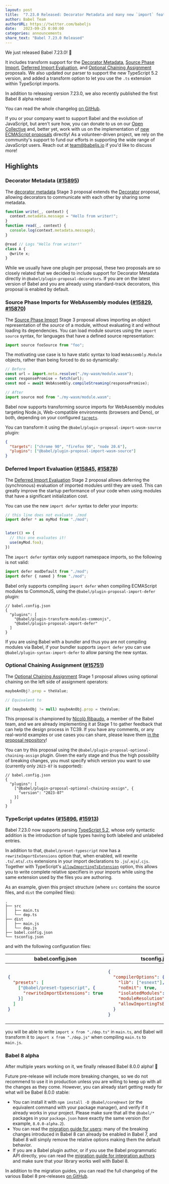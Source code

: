 ```yaml
---
layout: post
title:  "7.23.0 Released: Decorator Metadata and many new `import` features!"
author: Babel Team
authorURL: https://twitter.com/babeljs
date:   2023-09-25 0:00:00
categories: announcements
share_text: "Babel 7.23.0 Released"
---
```


We just released Babel 7.23.0! 🎉

It includes transform support for the [Decorator Metadata](https://github.com/tc39/proposal-decorator-metadata/), [Source Phase Import](https://github.com/tc39/proposal-source-phase-imports), [Deferred Import Evaluation](https://github.com/tc39/proposal-defer-import-eval), and [Optional Chaining Assignment](https://github.com/tc39/proposal-optional-chaining-assignment) proposals. We also updated our parser to support the new TypeScript 5.2 version, and added a transform option to let you use the `.ts` extension within TypeScript imports.

In addition to releasing version 7.23.0, we also recently published the first Babel 8 alpha release!

You can read the whole changelog [on GitHub](https://github.com/babel/babel/releases/tag/v7.23.0).

<!-- truncate -->

If you or your company want to support Babel and the evolution of JavaScript, but aren't sure how, you can donate to us on our [Open Collective](https://github.com/babel/babel?sponsor=1) and, better yet, work with us on the implementation of [new ECMAScript proposals](https://github.com/babel/proposals) directly! As a volunteer-driven project, we rely on the community's support to fund our efforts in supporting the wide range of JavaScript users. Reach out at [team@babeljs.io](mailto:team@babeljs.io) if you'd like to discuss more!

## Highlights

### Decorator Metadata ([#15895](https://github.com/babel/babel/pull/15895))

The [decorator metadata](https://github.com/tc39/proposal-decorator-metadata/) Stage 3 proposal extends the [Decorator](https://github.com/tc39/proposal-decorators/) proposal, allowing decorators to communicate with each other by sharing some metadata.

```javascript
function write(_, context) {
  context.metadata.message = "Hello from writer!";
}
function read(_, context) {
  console.log(context.metadata.message);
}

@read // Logs "Hello from writer!"
class A {
  @write x;
}
```

While we usually have one plugin per proposal, these two proposals are so closely related that we decided to include support for Decorator Metadata directly in `@babel/plugin-proposal-decorators`. If you are on the latest version of Babel and you are already using standard-track decorators, this proposal is enabled by default.

### Source Phase Imports for WebAssembly modules ([#15829](https://github.com/babel/babel/pull/15829), [#15870](https://github.com/babel/babel/pull/15870))

The [Source Phase Import](https://github.com/tc39/proposal-source-phase-imports) Stage 3 proposal allows importing an object representation of the _source_ of a module, without evaluating it and without loading its dependencies. You can load module sources using the `import source` syntax, for languages that have a defined source representation:

```javascript
import source fooSource from "foo";
```

The motivating use case is to have static syntax to load `WebAssembly.Module` objects, rather than being forced to do so dynamically:

```javascript
// Before
const url = import.meta.resolve("./my-wasm/module.wasm");
const responsePromise = fetch(url);
const mod = await WebAssembly.compileStreaming(responsePromise);

// After
import source mod from "./my-wasm/module.wasm";
```

Babel now supports transforming source imports for WebAssembly modules targeting Node.js, Web-compatible environments (browsers and Deno), or both, depending on your configured [`targets`](https://babeljs.io/docs/options#targets).

You can transform it using the `@babel/plugin-proposal-import-wasm-source` plugin:

```json
{
  "targets": ["chrome 90", "firefox 90", "node 20.6"],
  "plugins": ["@babel/plugin-proposal-import-wasm-source"]
}
```

### Deferred Import Evaluation ([#15845](https://github.com/babel/babel/pull/15845), [#15878](https://github.com/babel/babel/pull/15878))

The [Deferred Import Evaluation](https://github.com/tc39/proposal-defer-import-eval/) Stage 2 proposal allows deferring the (synchronous) evaluation of imported modules until they are used. This can greatly improve the startup performance of your code when using modules that have a significant initialization cost.

You can use the new `import defer` syntax to defer your imports:
```javascript
// this line does not evaluate ./mod
import defer * as myMod from "./mod";


later(() => {
  // this one evaluates it!
  use(myMod.foo);
})
```

The `import defer` syntax only support namespace imports, so the following is not valid:
```javascript
import defer modDefault from "./mod";
import defer { named } from "./mod";
```

Babel only supports compiling `import defer` when compiling ECMAScript modules to CommonJS, using the `@babel/plugin-proposal-import-defer` plugin:
```jsonc
// babel.config.json
{
  "plugins": [
    "@babel/plugin-transform-modules-commonjs",
    "@babel/plugin-proposal-import-defer"
  ]
}
```

If you are using Babel with a bundler and thus you are not compiling modules via Babel, if your bundler supports `import defer` you can use `@babel/plugin-syntax-import-defer` to allow parsing the new syntax.

### Optional Chaining Assignment ([#15751](https://github.com/babel/babel/pull/15751))

The [Optional Chaining Assignment](https://github.com/tc39/proposal-optional-chaining-assignment) Stage 1 proposal allows using optional chaining on the left side of assignment operators:

```javascript
maybeAnObj?.prop = theValue;

// Equivalent to

if (maybeAnObj != null) maybeAnObj.prop = theValue;
```

This proposal is championed by [Nicolò Ribaudo](https://nicr.dev/), a member of the Babel team, and we are already implementing it at Stage 1 to gather feedback that can help the design process in TC39. If you have any comments, or any real-world examples or use cases you can share, please leave them [in the proposal repository](https://github.com/tc39/proposal-optional-chaining-assignment/discussions)!

You can try this proposal using the `@babel/plugin-proposal-optional-chaining-assign` plugin. Given the early stage and thus the high possibility of breaking changes, you must specify which version you want to use (currently only `2023-07` is supported):

```jsonc
// babel.config.json
{
  "plugins": [
    ["@babel/plugin-proposal-optional-chaining-assign", {
      "version": "2023-07"
    }]
  ]
}
```

### TypeScript updates ([#15896](https://github.com/babel/babel/pull/15896), [#15913](https://github.com/babel/babel/pull/15913))

Babel 7.23.0 now supports parsing [TypeScript 5.2](https://devblogs.microsoft.com/typescript/announcing-typescript-5-2/), whose only syntactic addition is the introduction of tuple types having both labeled and unlabeled entries.

In addition to that, `@babel/preset-typescript` now has a `rewriteImportExtensions` option that, when enabled, will rewrite `.ts`/`.mts`/`.cts` extensions in your import declarations to `.js`/`.mjs`/`.cjs`. Together with TypeScript's [`allowImportingTsExtension`](https://www.typescriptlang.org/tsconfig#allowImportingTsExtensions) option, this allows you to write complete relative specifiers in your imports while using the same extension used by the files you are authoring.

As an example, given this project structure (where `src` contains the source files, and `dist` the compiled files):
```
.
├── src
│   ├── main.ts
│   └── dep.ts
├── dist
│   ├── main.js
│   └── dep.js
├── babel.config.json
└── tsconfig.json
```

and with the following configuration files:
<table>
<thead>
<tr><th>babel.config.json</th><th>tsconfig.json</th></tr>
</thead>
<tbody>
<tr><td>

```json
{
  "presets": [
    ["@babel/preset-typescript", {
      "rewriteImportExtensions": true
    }]
  ]
}
```

</td><td>

```json
{
  "compilerOptions": {
    "lib": ["esnext"],
    "noEmit": true,
    "isolatedModules": true,
    "moduleResolution": "nodenext",
    "allowImportingTsExtensions": true
  }
}

```

</td></tr>
</tbody>
</table>

you will be able to write `import x from "./dep.ts"` in `main.ts`, and Babel will transform it to `import x from "./dep.js"` when compiling `main.ts` to `main.js`.

### Babel 8 alpha

After multiple years working on it, we finally released Babel 8.0.0 alpha! 🥳

Future pre-release will include more breaking changes, so we do not recommend to use it in production unless you are willing to keep up with all the changes as they come. However, you can already start getting ready for what will be Babel 8.0.0 stable:
- You can install it with `npm install -D @babel/core@next` (or the equivalent command with your package manager), and verify if it already works in your project. Please make sure that all the `@babel/*` packages in your `package.json` have exactly the same version (for example, `8.0.0-alpha.2`).
- You can read the [migration guide for users](https://next.babeljs.io/docs/v8-migration): many of the breaking changes introduced in Babel 8 can already be enabled in Babel 7, and Babel 8 will simply remove the relative options making them the default behavior.
- If you are a Babel plugin author, or if you use the Babel programmatic API directly, you can read the [migration guide for integration authors](https://next.babeljs.io/docs/v8-migration-api) and make sure that your library works well with Babel 8.

In addition to the migration guides, you can read the full changelog of the various Babel 8 pre-releases [on GitHub](https://github.com/babel/babel/blob/main/.github/CHANGELOG-v8.md).
